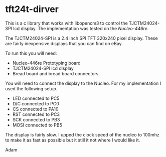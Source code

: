 # tft24t-dirver

This is a c library that works with libopencm3 to control the TJCTM24024-SPI lcd display. The implementation was tested on the *Nucleo-446re*.

The TJCTM24024-SPI is a 2.4 inch SPI TFT 320x240 pixel display. These are fairly inexpensive displays that you can find on eBay.

To run this you will need:
* Nucleo-446re Prototyping board
* TJCTM24024-SPI lcd display
* Bread board and bread board connectors.

You will need to connect the display to the Nucleo. For my implementation I used the following setup.
* LED connected to PC5
* D/C connected to PC0
* CS connected to PA10
* RST connected to PC3
* SCK connected to PB3
* MOSI connected to PB5

The display is fairly slow. I upped the clock speed of the nucleo to 100mhz to make it as fast as possible but it still it not where I would like it.

Adam
